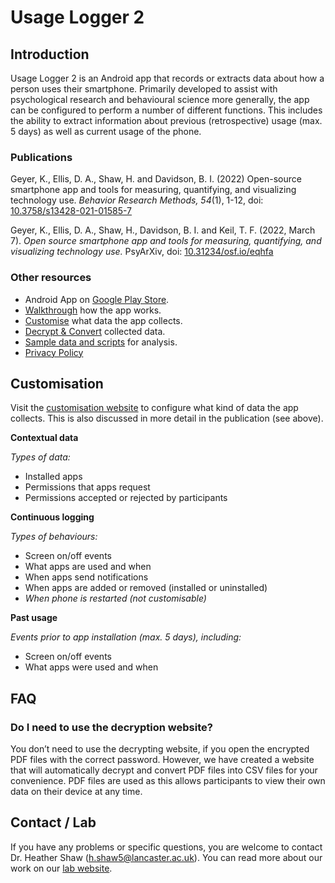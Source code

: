 # Usage Logger 2

## Introduction
Usage Logger 2 is an Android app that records or extracts data about how a person uses their smartphone. Primarily developed to assist with psychological research and behavioural science more generally, the app can be configured to perform a number of different functions. This includes the ability to extract information about previous (retrospective) usage (max. 5 days) as well as current usage of the phone.

### Publications

Geyer, K., Ellis, D. A., Shaw, H. and Davidson, B. I. (2022) Open-source smartphone app and tools for measuring, quantifying, and visualizing technology use. <em>Behavior Research Methods, 54</em>(1), 1-12, doi: [10.3758/s13428-021-01585-7](https://doi.org/10.3758/s13428-021-01585-7)

Geyer, K., Ellis, D. A., Shaw, H., Davidson, B. I. and Keil, T. F. (2022, March 7). *Open source smartphone app and tools for measuring, quantifying, and visualizing technology use.* PsyArXiv, doi: [10.31234/osf.io/eqhfa](https://doi.org/10.31234/osf.io/eqhfa)

### Other resources

- Android App on [Google Play Store](https://play.google.com/store/apps/details?id=psych.sensorlab.usagelogger2). 
- [Walkthrough](https://usagelogger2.netlify.app/walkthrough) how the app works.
- [Customise](https://usagelogger2.netlify.app/customise/) what data the app collects.
- [Decrypt & Convert](https://usagelogger2.netlify.app/decrypt/) collected data.
- [Sample data and scripts](https://github.com/davidaellis/UsageLoggerPublished/tree/master/sample%20data%20and%20scripts) for analysis.
- [Privacy Policy](https://usagelogger2.netlify.app/privacy/)

## Customisation

Visit the [customisation website](https://usagelogger2.netlify.app/customise/) to configure what kind of data the app collects. This is also discussed in more detail in the publication (see above).

**Contextual data**

*Types of data:*

- Installed apps
- Permissions that apps request
- Permissions accepted or rejected by participants

**Continuous logging** 

*Types of behaviours:*

- Screen on/off events
- What apps are used and when
- When apps send notifications
- When apps are added or removed (installed or uninstalled)
- *When phone is restarted (not customisable)*

**Past usage** 

*Events prior to app installation (max. 5 days), including:*

- Screen on/off events
- What apps were used and when

## FAQ

### Do I need to use the decryption website?
You don’t need to use the decrypting website, if you open the encrypted PDF files with the correct password. However, we have created a website that will automatically decrypt and convert PDF files into CSV files for your convenience. PDF files are used as this allows participants to view their own data on their device at any time. 

## Contact / Lab
If you have any problems or specific questions, you are welcome to contact Dr. Heather Shaw (<a href="mailto:h.shaw5@lancaster.ac.uk">h.shaw5@lancaster.ac.uk</a>). You can read more about our work on our [lab website](https://psychsensorlab.com/).
